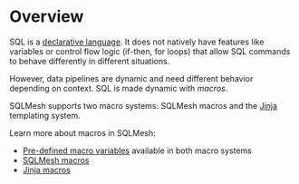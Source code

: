 # Overview

SQL is a [declarative language](https://en.wikipedia.org/wiki/Declarative_programming). It does not natively have features like variables or control flow logic (if-then, for loops) that allow SQL commands to behave differently in different situations.

However, data pipelines are dynamic and need different behavior depending on context. SQL is made dynamic with *macros*. 

SQLMesh supports two macro systems: SQLMesh macros and the [Jinja](https://jinja.palletsprojects.com/en/3.1.x/) templating system.

Learn more about macros in SQLMesh:

- [Pre-defined macro variables](./macro_variables.md) available in both macro systems
- [SQLMesh macros](./sqlmesh_macros.md)
- [Jinja macros](./jinja_macros.md)
